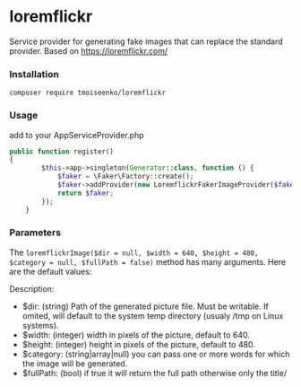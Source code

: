 # loremflickr
Service provider for generating fake images that can replace the standard provider. Based on https://loremflickr.com/

### Installation

```
composer require tmoiseenko/loremflickr
```

### Usage
add to your AppServiceProvider.php
```php
public function register()
{
        $this->app->singleton(Generator::class, function () {
            $faker = \Faker\Factory::create();
            $faker->addProvider(new LoremflickrFakerImageProvider($faker));
            return $faker;
        });
    }
```
### Parameters
The `loremflickrImage($dir = null, $width = 640, $height = 480, $category = null, $fullPath = false)` method has many arguments. Here are the default values:

Description:

- $dir: (string) Path of the generated picture file. Must be writable. If omited, will default to the system temp directory (usualy /tmp on Linux systems).
- $width: (integer) width in pixels of the picture, default to 640.
- $height: (integer) height in pixels of the picture, default to 480.
- $category: (string|array|null) you can pass one or more words for which the image will be generated.
- $fullPath: (bool) if true it will return the full path otherwise only the title/